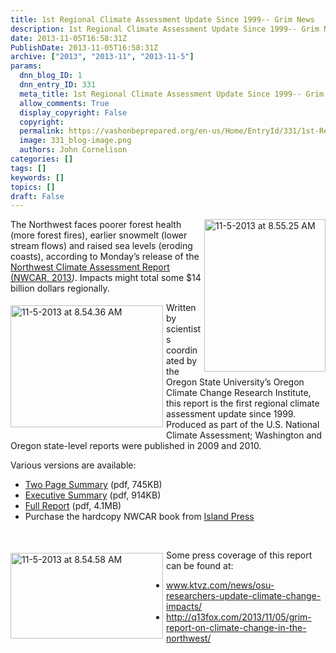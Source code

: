 ```yaml
---
title: 1st Regional Climate Assessment Update Since 1999-- Grim News
description: 1st Regional Climate Assessment Update Since 1999-- Grim News
date: 2013-11-05T16:58:31Z
PublishDate: 2013-11-05T16:58:31Z
archive: ["2013", "2013-11", "2013-11-5"]
params:
  dnn_blog_ID: 1
  dnn_entry_ID: 331
  meta_title: 1st Regional Climate Assessment Update Since 1999-- Grim News
  allow_comments: True
  display_copyright: False
  copyright:
  permalink: https://vashonbeprepared.org/en-us/Home/EntryId/331/1st-Regional-Climate-Assessment-Update-Since-1999-Grim-News
  image: 331_blog-image.png
  authors: John Cornelison
categories: []
tags: []
keywords: []
topics: []
draft: False
---
```


<p><a href="./images/331/1st-Regional-Climate-Change-Update-Since_7A43-11-5-2013_at_8.55.25_AM_2.jpg"><img title="11-5-2013 at 8.55.25 AM" style="border-top: 0px; border-right: 0px; background-image: none; border-bottom: 0px; float: right; padding-top: 0px; padding-left: 0px; margin: 0px 0px 5px 5px; border-left: 0px; display: inline; padding-right: 0px" border="0" alt="11-5-2013 at 8.55.25 AM" align="right" src="./images/331/1st-Regional-Climate-Change-Update-Since_7A43-11-5-2013_at_8.55.25_AM_thumb.jpg" width="194" height="244" /></a>The Northwest faces poorer forest health (more forest fires), earlier snowmelt (lower stream flows) and raised sea levels (eroding coasts), according to Monday’s release of the <a href="http://occri.net/reports" target="_blank">Northwest Climate Assessment Report (NWCAR, 2013</a><em>)</em>. Impacts might total some $14 billion dollars regionally.</p>  <p><a href="./images/331/1st-Regional-Climate-Change-Update-Since_7A43-11-5-2013_at_8.54.36_AM_2.jpg"><img title="11-5-2013 at 8.54.36 AM" style="border-top: 0px; border-right: 0px; background-image: none; border-bottom: 0px; float: left; padding-top: 0px; padding-left: 0px; margin: 5px 5px 5px 0px; border-left: 0px; display: inline; padding-right: 0px" border="0" alt="11-5-2013 at 8.54.36 AM" align="left" src="./images/331/1st-Regional-Climate-Change-Update-Since_7A43-11-5-2013_at_8.54.36_AM_thumb.jpg" width="244" height="195" /></a>Written by scientists coordinated by the Oregon State University’s Oregon Climate Change Research Institute, this report is the first regional climate assessment update since 1999. Produced as part of the U.S. National Climate Assessment; Washington and Oregon state-level reports were published in 2009 and 2010.</p>  <p>Various versions are available:</p>  <ul>   <li><a href="http://occri.net/wp-content/uploads/2013/11/ClimateChangeNW_2pgSummary.pdf">Two Page Summary</a> (pdf, 745KB)</li>    <li><a href="http://occri.net/wp-content/uploads/2013/11/ClimateChangeInTheNorthwestExecutiveSummary.pdf">Executive Summary</a> (pdf, 914KB)</li>    <li><a href="http://occri.net/wp-content/uploads/2013/11/ClimateChangeInTheNorthwest.pdf">Full Report</a> (pdf, 4.1MB)</li>    <li>Purchase the hardcopy NWCAR book from <a href="http://islandpress.org/ip/books/book/distributed/C/bo9111930.html">Island Press</a></li> </ul>  <p>&#160;</p>  <p><a href="./images/331/1st-Regional-Climate-Change-Update-Since_7A43-11-5-2013_at_8.54.58_AM_2.jpg"><img title="11-5-2013 at 8.54.58 AM" style="border-top: 0px; border-right: 0px; background-image: none; border-bottom: 0px; float: left; padding-top: 0px; padding-left: 0px; margin: 5px 5px 5px 0px; border-left: 0px; display: inline; padding-right: 0px" border="0" alt="11-5-2013 at 8.54.58 AM" align="left" src="./images/331/1st-Regional-Climate-Change-Update-Since_7A43-11-5-2013_at_8.54.58_AM_thumb.jpg" width="244" height="137" /></a>Some press coverage of this report can be found at: </p>  <ul>   <li><a href="http://www.ktvz.com/news/osu-researchers-update-climate-change-impacts/">www.ktvz.com/news/osu-researchers-update-climate-change-impacts/</a></li>    <li><a href="http://q13fox.com/2013/11/05/grim-report-on-climate-change-in-the-northwest/">http://q13fox.com/2013/11/05/grim-report-on-climate-change-in-the-northwest/</a></li> </ul>
